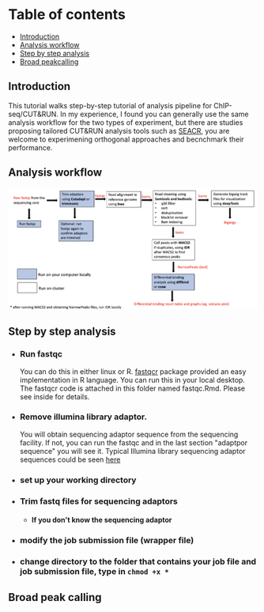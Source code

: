 # Table of contents <br>
 - [Introduction](#introduction)
 - [Analysis workflow](#analysis_workflow)
 - [Step by step analysis](#Step_by_step_analysis)
 - [Broad peakcalling](#broad_peakcalling)

## Introduction <br>
This tutorial walks step-by-step tutorial of analysis pipeline for ChIP-seq/CUT&RUN. In my experience, I found you can generally use the same analysis workflow for the two types of experiment, but there are studies proposing tailored CUT&RUN analysis tools such as [SEACR](https://epigeneticsandchromatin.biomedcentral.com/articles/10.1186/s13072-019-0287-4), you are welcome to experimening orthogonal approaches and becnchmark their performance. 

## Analysis workflow
![GitHub Logo](https://github.com/liuweihanty/ChIP_analysis_tutorial/blob/main/figures/ChIP_CnR_workflow.png)

## Step by step analysis
* ### Run fastqc
  You can do this in either linux or R. [fastqcr](http://www.sthda.com/english/wiki/fastqcr-an-r-package-facilitating-quality-controls-of-sequencing-data-for-large-numbers-of-samples) package provided an easy implementation in R language. You can run this in your local desktop. The fastqcr code is attached in this folder named fastqc.Rmd. Please see inside for details.
  
* ### Remove illumina library adaptor.
   You will obtain sequencing adaptor sequence from the sequencing facility. If not, you can run the fastqc and in the last section "adaptpor sequence" you will see it. Typical Illumina library sequencing adaptor sequences could be seen [here](https://knowledge.illumina.com/library-preparation/general/library-preparation-general-reference_material-list/000001314)
* ### set up your working directory
    
* ### Trim fastq files for sequencing adaptors
  * #### If you don't know the sequencing adaptor 
* ### modify the job submission file (wrapper file)
* ### change directory to the folder that contains your job file and job submission file, type in ``` chmod +x * ```
  
## Broad peak calling 



